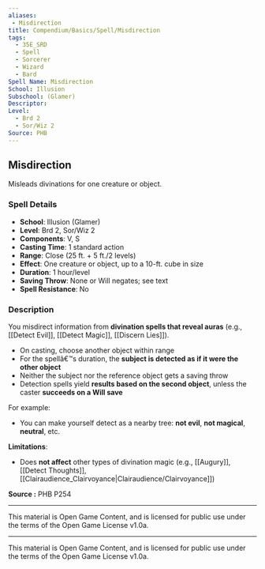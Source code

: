 ```yaml
---
aliases:
 - Misdirection
title: Compendium/Basics/Spell/Misdirection
tags:  
  - 35E_SRD  
  - Spell  
  - Sorcerer  
  - Wizard  
  - Bard  
Spell Name: Misdirection
School: Illusion
Subschool: (Glamer)
Descriptor: 
Level:  
  - Brd 2  
  - Sor/Wiz 2  
Source: PHB
---
```


## Misdirection

Misleads divinations for one creature or object.

### Spell Details

- **School**: Illusion (Glamer)  
- **Level**: Brd 2, Sor/Wiz 2  
- **Components**: V, S  
- **Casting Time**: 1 standard action  
- **Range**: Close (25 ft. + 5 ft./2 levels)  
- **Effect**: One creature or object, up to a 10-ft. cube in size  
- **Duration**: 1 hour/level  
- **Saving Throw**: None or Will negates; see text  
- **Spell Resistance**: No  

### Description

You misdirect information from **divination spells that reveal auras** (e.g., [[Detect Evil]], [[Detect Magic]], [[Discern Lies]]).

- On casting, choose another object within range  
- For the spellâ€™s duration, the **subject is detected as if it were the other object**  
- Neither the subject nor the reference object gets a saving throw  
- Detection spells yield **results based on the second object**, unless the caster **succeeds on a Will save**

For example:
- You can make yourself detect as a nearby tree: **not evil**, **not magical**, **neutral**, etc.

**Limitations**:
- Does **not affect** other types of divination magic (e.g., [[Augury]], [[Detect Thoughts]], [[Clairaudience_Clairvoyance|Clairaudience/Clairvoyance]])



**Source :** PHB P254

---

This material is Open Game Content, and is licensed for public use under  
the terms of the Open Game License v1.0a.

---

This material is Open Game Content, and is licensed for public use under the terms of the Open Game License v1.0a.
